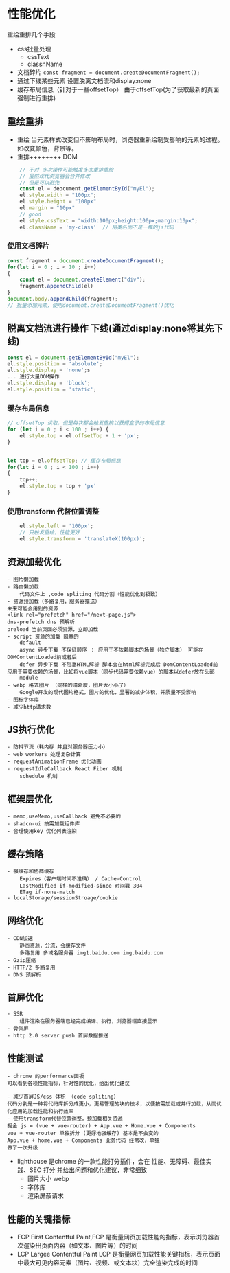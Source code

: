 # 性能优化
重绘重排几个手段
- css批量处理
    - cssText
    - classnName
- 文档碎片 `const fragment = document.createDocumentFragment();` 
- 通过下线某些元素 设置脱离文档流和display:none
- 缓存布局信息（针对于一些offsetTop） 由于offsetTop(为了获取最新的页面 强制进行重排)
    
## 重绘重排
- 重绘
    当元素样式改变但不影响布局时，浏览器重新绘制受影响的元素的过程。如改变颜色，背景等。
- 重排++++++++
DOM
```js
    // 不对 多次操作可能触发多次重排重绘
    // 虽然现代浏览器会合并修改
    // 但是可以避免
    const el = deocument.getElementById("myEl");
    el.style.width = "100px";
    el.style.height = "100px"
    el.margin = "10px"
    // good
    el.style.cssText = "width:100px;height:100px;margin:10px";
    el.className = 'my-class'  // 用类名而不是一堆的js代码
```


### 使用文档碎片
```js
const fragment = document.createDocumentFragment();
for(let i = 0 ; i < 10 ; i++)
{
    const el = document.createElement("div");
    fragment.appendChild(el)
}
document.body.appendChild(fragment);
// 批量添加元素，使用document.createDocumentFragment()优化
```

## 脱离文档流进行操作 下线(通过display:none将其先下线)
```js
const el = document.getElementById("myEl");
el.style.position = 'absolute';
el.style.display = 'none';s
... 进行大量DOM操作
el.style.display = 'block';
el.style.position = 'static';
```

### 缓存布局信息

```js
// offsetTop 读取，但是每次都会触发重排以获得盒子的布局信息
for (let i = 0 ; i < 100 ; i++) {
    el.style.top = el.offsetTop + 1 + 'px';
}


let top = el.offsetTop; // 缓存布局信息
for(let i = 0 ; i < 100 ; i++)
{
    top++;
    el.style.top = top + 'px'
}
```

### 使用transform 代替位置调整
```js
    el.style.left = '100px';
    // 只触发重绘，性能更好
    el.style.transform = 'translateX(100px)';
```


## 资源加载优化
    - 图片懒加载
    - 路由懒加载
        代码文件上 ,code spliting 代码分割（性能优化到极致）
    - 资源预加载（多路复用，服务器推送）
    未来可能会用到的资源
    <link rel="prefetch" href="/next-page.js">
    dns-prefetch dns 预解析
    preload 当前页面必须资源，立即加载
    - script 资源的加载 阻塞的
        default 
        async 异步下载 不保证顺序 ： 应用于不依赖脚本的场景（独立脚本） 可能在DOMContentLoaded前或者后
        defer 异步下载 不阻塞HTML解析 脚本会在html解析完成后 DomContentLoaded前 应用于需要依赖的场景，比如将vue脚本（同步代码需要依赖vue）的脚本以defer放在头部
        module 
    - webp 格式图片 （同样的清晰度，图片大小小了）
        Google开发的现代图片格式，图片的优化，显著的减少体积，并质量不受影响
    - 图标字体库
    - 减少http请求数
    

## JS执行优化
    - 防抖节流（耗内存 并且对服务器压力小）
    - web workers 处理复杂计算
    - requestAnimationFrame 优化动画
    - requestIdleCallback React Fiber 机制 
        schedule 机制

## 框架层优化
    - memo,useMemo,useCallback 避免不必要的
    - shadcn-ui 按需加载组件库
    - 合理使用key 优化列表渲染

## 缓存策略
    - 强缓存和协商缓存
        Expires（客户端时间不准确） / Cache-Control
        LastModified if-modified-since 时间戳 304
        ETag if-none-match
    - localStorage/sessionStroage/cookie 
## 网络优化
    - CDN加速
        静态资源，分流，会缓存文件
        多路复用 多域名服务器 img1.baidu.com img.baidu.com
    - Gzip压缩
    - HTTP/2 多路复用
    - DNS 预解析

## 首屏优化
    - SSR 
        组件渲染在服务器端已经完成编译、执行，浏览器端直接显示
    - 骨架屏
    - http 2.0 server push 首屏数据推送
    
## 性能测试
    - chrome 的performance面板
    可以看到各项性能指标，针对性的优化，给出优化建议

    - 减少首屏JS/css 体积 （code spliting）
    代码分割是一种将代码库拆分成更小，更易管理的块的技术，以便按需加载或并行加载，从而优化应用的加载性能和执行效率
    - 使用transform代替位置调整，预加载相关资源
    掘金 js = (vue + vue-router) + App.vue + Home.vue + Components 
    vue + vue-router 单独拆分 (更好地强缓存) 基本是不会变的
    App.vue + home.vue + Components 业务代码 经常改，单独
    做了一次升级

- lighthouse
    是chrome 的一款性能打分插件，会在 性能、无障碍、最佳实践、SEO 打分
    并给出问题和优化建议，非常细致
    - 图片大小 webp
    - 字体库
    - 渲染屏蔽请求

## 性能的关键指标
- FCP First Contentful Paint,FCP 是衡量网页加载性能的指标，表示浏览器首次渲染出页面内容（如文本、图片等）的时间
- LCP Largee Contentful Paint LCP 是衡量网页加载性能关键指标，表示页面中最大可见内容元素（图片、视频、或文本块）完全渲染完成的时间

    

